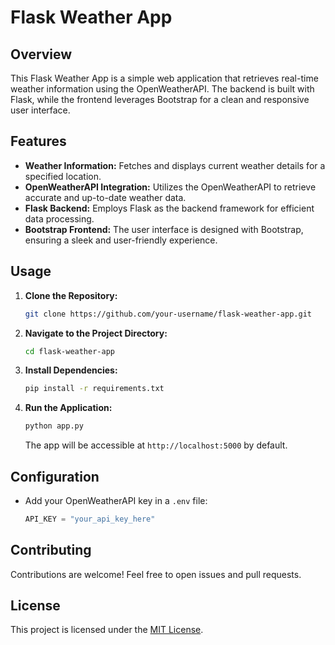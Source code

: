

# Flask Weather App

## Overview

This Flask Weather App is a simple web application that retrieves real-time weather information using the OpenWeatherAPI. The backend is built with Flask, while the frontend leverages Bootstrap for a clean and responsive user interface.

## Features

- **Weather Information:** Fetches and displays current weather details for a specified location.
- **OpenWeatherAPI Integration:** Utilizes the OpenWeatherAPI to retrieve accurate and up-to-date weather data.
- **Flask Backend:** Employs Flask as the backend framework for efficient data processing.
- **Bootstrap Frontend:** The user interface is designed with Bootstrap, ensuring a sleek and user-friendly experience.

## Usage

1. **Clone the Repository:**
   ```bash
   git clone https://github.com/your-username/flask-weather-app.git
   ```

2. **Navigate to the Project Directory:**
   ```bash
   cd flask-weather-app
   ```

3. **Install Dependencies:**
   ```bash
   pip install -r requirements.txt
   ```

4. **Run the Application:**
   ```bash
   python app.py
   ```

   The app will be accessible at `http://localhost:5000` by default.

## Configuration

- Add your OpenWeatherAPI key in a `.env` file:
  ```python
  API_KEY = "your_api_key_here"
  ```

## Contributing

Contributions are welcome! Feel free to open issues and pull requests.

## License

This project is licensed under the [MIT License](LICENSE).
